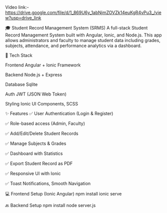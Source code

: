 Video link:- https://drive.google.com/file/d/1_869U6y_1abNjmZOVZk14euKgR4vPu3_/view?usp=drive_link

🎓 Student Record Management System (SRMS)
A full-stack Student Record Management System built with Angular, Ionic, and Node.js. This app allows administrators and faculty to manage student data including grades, subjects, attendance, and performance analytics via a dashboard.




🧰 Tech Stack



Frontend	Angular + Ionic Framework

Backend	Node.js + Express

Database	Sqlite

Auth	JWT (JSON Web Token)

Styling	Ionic UI Components, SCSS




✨ Features
✅ User Authentication (Login & Register)

✅ Role-based access (Admin, Faculty)

✅ Add/Edit/Delete Student Records

✅ Manage Subjects & Grades

✅ Dashboard with Statistics

✅ Export Student Record as PDF

✅ Responsive UI with Ionic

✅ Toast Notifications, Smooth Navigation




💻 Frontend Setup (Ionic Angular)
npm install 
ionic serve




🔙 Backend Setup 
npm install 
node server.js




